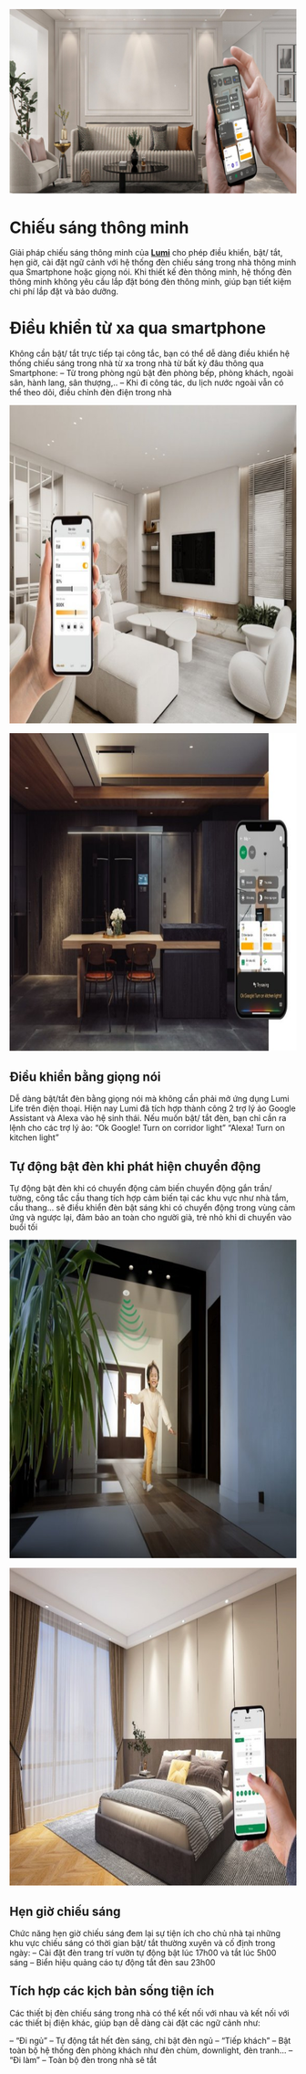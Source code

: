 ﻿![Giải pháp chiếu sáng thông minh 2023](Aspose.Words.54686dfd-e54c-4607-a0b3-48befe2727b7.001.jpeg)

# **Chiếu sáng thông minh**
Giải pháp chiếu sáng thông minh của [**Lumi**](https://lumi.vn/) cho phép điều khiển, bật/ tắt, hẹn giờ, cài đặt ngữ cảnh với hệ thống đèn chiếu sáng trong nhà thông minh qua Smartphone hoặc giọng nói. Khi thiết kế đèn thông minh, hệ thống đèn thông minh không yêu cầu lắp đặt bóng đèn thông minh, giúp bạn tiết kiệm chi phí lắp đặt và bảo dưỡng.

# **Điều khiển từ xa qua smartphone**
Không cần bật/ tắt trực tiếp tại công tắc, bạn có thể dễ dàng điều khiển hệ thống chiếu sáng trong nhà từ xa trong nhà từ bất kỳ đâu thông qua Smartphone:
– Từ trong phòng ngủ bật đèn phòng bếp, phòng khách, ngoài sân, hành lang, sân thượng,..
– Khi đi công tác, du lịch nước ngoài vẫn có thể theo dõi, điều chỉnh đèn điện trong nhà

![Điều khiến chiếu sáng thông minh bằng smartphone](Aspose.Words.54686dfd-e54c-4607-a0b3-48befe2727b7.002.jpeg)

![Giải pháp nhà thông minh điều khiển bằng giọng nói](Aspose.Words.54686dfd-e54c-4607-a0b3-48befe2727b7.003.jpeg)
## **Điều khiển bằng giọng nói**
Dễ dàng bật/tắt đèn bằng giọng nói mà không cần phải mở ứng dụng Lumi Life trên điện thoại. Hiện nay Lumi đã tích hợp thành công 2 trợ lý ảo Google Assistant và Alexa vào hệ sinh thái. Nếu muốn bật/ tắt đèn, bạn chỉ cần ra lệnh cho các trợ lý ảo:
“Ok Google! Turn on corridor light”
“Alexa! Turn on kitchen light”

## **Tự động bật đèn khi phát hiện chuyển động**
Tự động bật đèn khi có chuyển động cảm biến chuyển động gắn trần/ tường, công tắc cầu thang tích hợp cảm biến tại các khu vực như nhà tắm, cầu thang… sẽ điều khiển đèn bật sáng khi có chuyển động trong vùng cảm ứng và ngược lại, đảm bảo an toàn cho người già, trẻ nhỏ khi di chuyển vào buổi tối

![Chiếu sáng thông minh tự động bật đèn khi phát hiện chuyển động](Aspose.Words.54686dfd-e54c-4607-a0b3-48befe2727b7.004.jpeg)

![Chiếu sáng thông minh giúp chủ nhận hẹn giờ chiếu sáng](Aspose.Words.54686dfd-e54c-4607-a0b3-48befe2727b7.005.jpeg)
## **Hẹn giờ chiếu sáng**
Chức năng hẹn giờ chiếu sáng đem lại sự tiện ích cho chủ nhà tại những khu vực chiếu sáng có thời gian bật/ tắt thường xuyên và cố định trong ngày:
– Cài đặt đèn trang trí vườn tự động bật lúc 17h00 và tắt lúc 5h00 sáng
– Biển hiệu quảng cáo tự động tắt đèn sau 23h00

## **Tích hợp các kịch bản sống tiện ích**
Các thiết bị đèn chiếu sáng trong nhà có thể kết nối với nhau và kết nối với các thiết bị điện khác, giúp bạn dễ dàng cài đặt các ngữ cảnh như:

– “Đi ngủ” – Tự động tắt hết đèn sáng, chỉ bật đèn ngủ
– “Tiếp khách” – Bật toàn bộ hệ thống đèn phòng khách như đèn chùm, downlight, đèn tranh…
– “Đi làm” – Toàn bộ đèn trong nhà sẽ tắt

